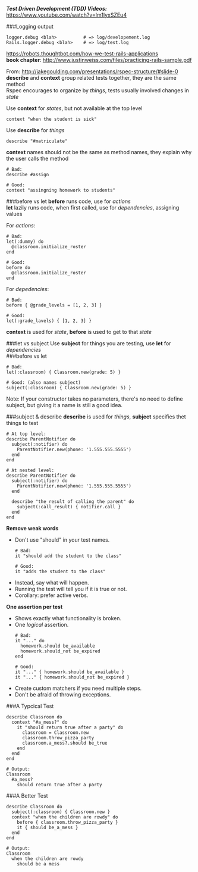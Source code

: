 ***Test Driven Development (TDD) Videos:***   
https://www.youtube.com/watch?v=Im1lyxSZEu4

###Logging output
```
logger.debug <blah>          # => log/developement.log
Rails.logger.debug <blah>    # => log/test.log
```

https://robots.thoughtbot.com/how-we-test-rails-applications  
**book chapter**: http://www.justinweiss.com/files/practicing-rails-sample.pdf  

From: http://jakegoulding.com/presentations/rspec-structure/#slide-0  
**describe** and **context** group related tests together, they are the same method  
Rspec encourages to organize by *things*, tests usually involved changes in *state*  

Use **context** for *states*, but not available at the top level  

```
context "when the student is sick"
```
Use **describe** for *things*  
```
describe "#matriculate"
```
**context** names should not be the same as method names, they explain why the user calls the method
```
# Bad:
describe #assign

# Good:
context "assingning homework to students"
```
###before vs let
**before** runs code, use for *actions*  
**let** lazily runs code, when first called, use for *dependencies*, assigning values  

For *actions*:
```
# Bad:
let(:dummy) do
  @classroom.initialize_roster
end

# Good:
before do
  @classroom.initialize_roster
end
```
For *depedencies*:
```
# Bad:
before { @grade_levels = [1, 2, 3] }

# Good:
let(:grade_lavels) { [1, 2, 3] }
```
**context** is used for *state*, **before** is used to get to that *state*  

###let vs subject
Use **subject** for things you are testing, use **let** for *dependencies*  
###before vs let
```
# Bad:
let(:classroom) { Classroom.new(grade: 5) }

# Good: (also names subject)
subject(:classroom) { Classroom.new(grade: 5) }
```
Note: If your constructor takes no parameters, there's no need to define subject, but giving it a name is still a good idea.  

###subject & describe
**describe** is used for *things*, **subject** specifies thet things to test  
```
# At top level:
describe ParentNotifier do
  subject(:notifier) do
    ParentNotifier.new(phone: '1.555.555.5555')
  end
end

# At nested level:
describe ParentNotifier do
  subject(:notifier) do
    ParentNotifier.new(phone: '1.555.555.5555')
  end

  describe "the result of calling the parent" do
    subject(:call_result) { notifier.call }
  end
end
```
**Remove weak words**
- Don't use "should" in your test names.
  ```
  # Bad:
  it "should add the student to the class"
  
  # Good:
  it "adds the student to the class"
  ```
- Instead, say what will happen.
- Running the test will tell you if it is true or not.
- Corollary: prefer active verbs.

**One assertion per test**  

- Shows exactly what functionality is broken.
- One *logical* assertion.
  ```
  # Bad:
  it "..." do
    homework.should be_available
    homework.should_not be_expired
  end
  
  # Good:
  it "..." { homework.should be_available }
  it "..." { homework.should_not be_expired }
  ```
- Create custom matchers if you need multiple steps.
- Don't be afraid of throwing exceptions.

###A Typcical Test
```
describe Classroom do
  context "#a_mess?" do
    it "should return true after a party" do
      classroom = Classroom.new
      classroom.throw_pizza_party
      classroom.a_mess?.should be_true
    end
  end
end

# Output:
Classroom
  #a_mess?
    should return true after a party
```

###A Better Test
```
describe Classroom do
  subject(:classroom) { Classroom.new }
  context "when the children are rowdy" do
    before { classroom.throw_pizza_party }
    it { should be_a_mess }
  end
end

# Output:
Classroom
  when the children are rowdy
    should be a mess
```

